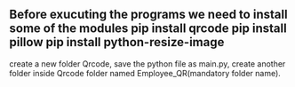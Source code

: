 Before exucuting the programs we need to install some of the modules
pip install qrcode
pip install pillow
pip install python-resize-image
---------------------------------
create a new folder Qrcode,
save the python file as main.py,
create another folder inside Qrcode folder named Employee_QR(mandatory folder name).
